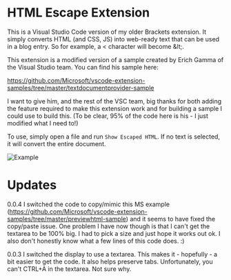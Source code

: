 # HTML Escape Extension

This is a Visual Studio Code version of my older Brackets extension. It simply converts HTML (and CSS, JS) into web-ready text that can be used in a blog entry. So for example, a &lt; character will become &amp;lt;. 

This extension is a modified version of a sample created by Erich Gamma of the Visual Studio team. You
can find his sample here: 

https://github.com/Microsoft/vscode-extension-samples/tree/master/textdocumentprovider-sample

I want to give him, and the rest of the VSC team, big thanks for both adding the feature required
to make this extension work and for building a sample I could use to build this. (To be clear, 95%
of the code here is his - I just modified what I need to!)

To use, simply open a file and run `Show Escaped HTML`. If no text is selected, it will convert 
the entire document.

![Example](images/preview.gif)

# Updates
0.0.4 I switched the code to copy/mimic this MS example (https://github.com/Microsoft/vscode-extension-samples/tree/master/previewhtml-sample) and it seems to have fixed the copy/paste issue. One problem I have now though is that I can't get the textarea to be 100% big. I had to pick a size and just hope it works out ok. I also don't honestly know what a few lines of this code does. :)

0.0.3 I switched the display to use a textarea. This makes it - hopefully - a bit easier to get the code. It also helps preserve tabs. Unfortunately, you can't CTRL+A in the textarea. Not sure why. 


